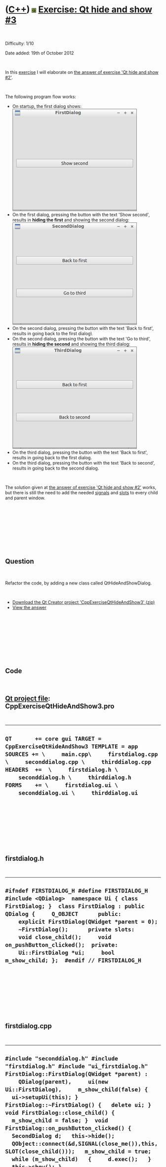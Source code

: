 



 

 

 

 

 

([C++](Cpp.htm)) ![Qt](PicQt.png) [Exercise: Qt hide and show \#3](CppExerciseQtHideAndShow3.htm)
=================================================================================================

 

Difficulty: 1/10

Date added: 19th of October 2012

 

In this [exercise](CppExercise.htm) I will elaborate on [the answer of
exercise 'Qt hide and show \#2'](CppExerciseQtHideAndShow2Answer.htm).

 

The following program flow works:

-   On startup, the first dialog shows:\
    ![First screen](CppExerciseQtHideAndShow2_1.png)
-   On the first dialog, pressing the button with the text 'Show
    second', results in **hiding the first** and showing the second
    dialog:\
    ![Second screen](CppExerciseQtHideAndShow2_2.png)
-   On the second dialog, pressing the button with the text 'Back to
    first', results in going back to the first dialog\
-   On the second dialog, pressing the button with the text 'Go to
    third', results in **hiding the second** and showing the third
    dialog:\
    ![Third screen](CppExerciseQtHideAndShow2_3.png)
-   On the third dialog, pressing the button with the text 'Back to
    first', results in going back to the first dialog.
-   On the third dialog, pressing the button with the text 'Back to
    second', results in going back to the second dialog.

 

The solution given at [the answer of exercise 'Qt hide and show
\#2'](CppExerciseQtHideAndShow2Answer.htm) works, but there is still the
need to add the needed [signals](CppQtSignal.htm) and
[slots](CppSlot.htm) to every child and parent window.

 

 

 

 

 

Question
--------

 

Refactor the code, by adding a new class called QtHideAndShowDialog.

 

-   [Download the Qt Creator project
    'CppExerciseQtHideAndShow3' (zip)](CppExerciseQtHideAndShow3.zip)
-   [View the answer](CppExerciseQtHideAndShow3Answer.htm)

 

 

 

 

 

Code
----

 

[Qt project file](CppQtProjectFile.htm): CppExerciseQtHideAndShow3.pro
----------------------------------------------------------------------

 

  ------------------------------------------------------------------------------------------------------------------------------------------------------------------------------------------------------------------------------------------------------------------------------------------------------------------------------
  ` QT       += core gui TARGET = CppExerciseQtHideAndShow3 TEMPLATE = app SOURCES += \     main.cpp\     firstdialog.cpp \     seconddialog.cpp \     thirddialog.cpp HEADERS  +=  \     firstdialog.h \     seconddialog.h \     thirddialog.h FORMS    += \     firstdialog.ui \     seconddialog.ui \     thirddialog.ui `
  ------------------------------------------------------------------------------------------------------------------------------------------------------------------------------------------------------------------------------------------------------------------------------------------------------------------------------

 

 

 

 

 

firstdialog.h
-------------

 

  -----------------------------------------------------------------------------------------------------------------------------------------------------------------------------------------------------------------------------------------------------------------------------------------------------------------------------------------------------------------------------------------------------------------
  ` #ifndef FIRSTDIALOG_H #define FIRSTDIALOG_H  #include <QDialog>  namespace Ui { class FirstDialog; }  class FirstDialog : public QDialog {     Q_OBJECT      public:     explicit FirstDialog(QWidget *parent = 0);     ~FirstDialog();      private slots:     void close_child();     void on_pushButton_clicked();  private:     Ui::FirstDialog *ui;     bool m_show_child; };  #endif // FIRSTDIALOG_H `
  -----------------------------------------------------------------------------------------------------------------------------------------------------------------------------------------------------------------------------------------------------------------------------------------------------------------------------------------------------------------------------------------------------------------

 

 

 

 

 

firstdialog.cpp
---------------

 

  ----------------------------------------------------------------------------------------------------------------------------------------------------------------------------------------------------------------------------------------------------------------------------------------------------------------------------------------------------------------------------------------------------------------------------------------------------------------------------------------------------------------------------------------------------------------------------------------
  ` #include "seconddialog.h" #include "firstdialog.h" #include "ui_firstdialog.h"  FirstDialog::FirstDialog(QWidget *parent) :     QDialog(parent),     ui(new Ui::FirstDialog),     m_show_child(false) {   ui->setupUi(this); }  FirstDialog::~FirstDialog() {   delete ui; }  void FirstDialog::close_child() {   m_show_child = false; }  void FirstDialog::on_pushButton_clicked() {   SecondDialog d;   this->hide();   QObject::connect(&d,SIGNAL(close_me()),this,SLOT(close_child()));   m_show_child = true;   while (m_show_child)   {     d.exec();   }   this->show(); } `
  ----------------------------------------------------------------------------------------------------------------------------------------------------------------------------------------------------------------------------------------------------------------------------------------------------------------------------------------------------------------------------------------------------------------------------------------------------------------------------------------------------------------------------------------------------------------------------------------

 

 

 

 

 

main.cpp
--------

 

  -------------------------------------------------------------------------------------------------------------------------------------------------------------------------
  ` #include <QtGui/QApplication> #include "firstdialog.h"  int main(int argc, char *argv[]) {   QApplication a(argc, argv);   FirstDialog w;   w.show();   a.exec(); } `
  -------------------------------------------------------------------------------------------------------------------------------------------------------------------------

 

 

 

 

 

seconddialog.h
--------------

 

  -------------------------------------------------------------------------------------------------------------------------------------------------------------------------------------------------------------------------------------------------------------------------------------------------------------------------------------------------------------------------------------------------------------------------------------------------------------------------------------------------------------------------------------------------------------
  ` #ifndef SECONDDIALOG_H #define SECONDDIALOG_H  #include <QDialog>  namespace Ui { class SecondDialog; }  class SecondDialog : public QDialog {     Q_OBJECT      public:     explicit SecondDialog(QWidget *parent = 0);     ~SecondDialog();      private slots:     void close_child();      void on_button_goto_third_clicked();      void on_button_back_to_first_clicked();  protected:     void closeEvent(QCloseEvent *);  signals:     void close_me();  private:     Ui::SecondDialog *ui;     bool m_show_child; };  #endif // SECONDDIALOG_H `
  -------------------------------------------------------------------------------------------------------------------------------------------------------------------------------------------------------------------------------------------------------------------------------------------------------------------------------------------------------------------------------------------------------------------------------------------------------------------------------------------------------------------------------------------------------------

 

 

 

 

 

seconddialog.cpp
----------------

 

  ----------------------------------------------------------------------------------------------------------------------------------------------------------------------------------------------------------------------------------------------------------------------------------------------------------------------------------------------------------------------------------------------------------------------------------------------------------------------------------------------------------------------------------------------------------------------------------------------------------------------------------------------------------------------------------------------------------------------------------------------------------------------------------------------------------------------------------------------------
  ` #include <cassert> #include "seconddialog.h" #include "ui_seconddialog.h" #include "thirddialog.h"  SecondDialog::SecondDialog(QWidget *parent) :     QDialog(parent),     ui(new Ui::SecondDialog),     m_show_child(false) {   ui->setupUi(this); }  SecondDialog::~SecondDialog() {   delete ui; }  void SecondDialog::close_child() {   m_show_child = false; }  void SecondDialog::closeEvent(QCloseEvent *) {   emit close_me(); }  void SecondDialog::on_button_back_to_first_clicked() {   close(); }  void SecondDialog::on_button_goto_third_clicked() {   ThirdDialog d;   this->hide();   QObject::connect(&d,SIGNAL(close_me()),this,SLOT(close_child()));   m_show_child = true;   while (m_show_child)   {     d.exec();   }   if (d.m_back_to_which_dialog == 1)   {     this->close();   }   else   {     this->show();   } } `
  ----------------------------------------------------------------------------------------------------------------------------------------------------------------------------------------------------------------------------------------------------------------------------------------------------------------------------------------------------------------------------------------------------------------------------------------------------------------------------------------------------------------------------------------------------------------------------------------------------------------------------------------------------------------------------------------------------------------------------------------------------------------------------------------------------------------------------------------------------

 

 

 

 

 

thirddialog.h
-------------

 

  -------------------------------------------------------------------------------------------------------------------------------------------------------------------------------------------------------------------------------------------------------------------------------------------------------------------------------------------------------------------------------------------------------------------------------------------------------------------------------------------------------------------------------------
  ` #ifndef THIRDDIALOG_H #define THIRDDIALOG_H  #include <QDialog>  namespace Ui { class ThirdDialog; }  class ThirdDialog : public QDialog {     Q_OBJECT       public:     explicit ThirdDialog(QWidget *parent = 0);     ~ThirdDialog();      int m_back_to_which_dialog;  protected:     void closeEvent(QCloseEvent *);  private slots:     void on_button_back_to_first_clicked();      void on_button_back_to_second_clicked();  signals:   void close_me();  private:     Ui::ThirdDialog *ui; };  #endif // THIRDDIALOG_H `
  -------------------------------------------------------------------------------------------------------------------------------------------------------------------------------------------------------------------------------------------------------------------------------------------------------------------------------------------------------------------------------------------------------------------------------------------------------------------------------------------------------------------------------------

 

 

 

 

 

thirddialog.cpp
---------------

 

  ------------------------------------------------------------------------------------------------------------------------------------------------------------------------------------------------------------------------------------------------------------------------------------------------------------------------------------------------------------------------------------------------------------------------------------------------------------------------------------------------------------------------------------------------------------------------------------------------------------
  ` #include "thirddialog.h" #include "ui_thirddialog.h"  ThirdDialog::ThirdDialog(QWidget *parent) :     QDialog(parent),     m_back_to_which_dialog(2), //When user closes the dialog, go back to the previous/second dialog     ui(new Ui::ThirdDialog) {   ui->setupUi(this); }  ThirdDialog::~ThirdDialog() {   delete ui; }  void ThirdDialog::closeEvent(QCloseEvent *) {   emit close_me(); }  void ThirdDialog::on_button_back_to_first_clicked() {   m_back_to_which_dialog = 1;   close(); }  void ThirdDialog::on_button_back_to_second_clicked() {   m_back_to_which_dialog = 2;   close(); } `
  ------------------------------------------------------------------------------------------------------------------------------------------------------------------------------------------------------------------------------------------------------------------------------------------------------------------------------------------------------------------------------------------------------------------------------------------------------------------------------------------------------------------------------------------------------------------------------------------------------------

 

 

 

 

 





 




This page has been created by the [tool](Tools.htm)
[CodeToHtml](ToolCodeToHtml.htm)
